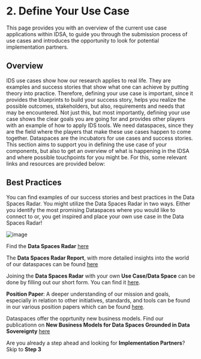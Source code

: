 # 2. Define Your Use Case
This page provides you with an overview of the current use case applications within IDSA, to guide you through the submission process of use cases and introduces the opportunity to look for potential implementation partners.

## Overview
IDS use cases show how our research applies to real life. They are examples and success stories that show what one can achieve by putting theory into practice. Therefore, defining your use case is important, since it provides the blueprints to build your success story, helps you realize the possible outcomes, stakeholders, but also, requirements and needs that may be encountered.
Not just this, but most importantly, defining your use case shows the clear goals you are going for and provides other players with an example of how to apply IDS tools. We need dataspaces, since they are the field where the players that make these use cases happen to come together. Dataspaces are the incubators for use cases and success stories.
This section aims to support you in defining the use case of your components, but also to get an overview of what is happening in the IDSA and where possible touchpoints for you might be. For this, some relevant links and resources are provided below:

## Best Practices
You can find examples of our success stories and best practices in the Data Spaces Radar. You might utilize the Data Spaces Radar in two ways. Either you identify the most promising Dataspaces where you would like to connect to or, you get inspired and place your own use case in the Data Spaces Radar! 

![image](https://user-images.githubusercontent.com/95077363/151158349-382d9966-0de1-4ed6-b5ff-5bc19087f3c8.png)

Find the **Data Spaces Radar** [here](https://internationaldataspaces.org/adopt/data-space-radar/)

The **Data Spaces Radar Report**, with more detailed insights into the world of our dataspaces can be found [here](https://internationaldataspaces.org/wp-content/uploads/dlm_uploads/Data_Spaces_Radar_Web_230307.pdf)

Joining the **Data Spaces Radar** with your own **Use Case/Data Space** can be done by filling out our short form. You can find it [here](https://forms.office.com/Pages/ResponsePage.aspx?id=NNZGs_usx0K9RPFVfuibG3WVHeFvj2hHgjU7ZCgshUhUMExMOTdCWDNMSERJTjlIUlRKMVc0QTUxMCQlQCN0PWcu).

**Position Paper**: A deeper understanding of our mission and goals, especially in relation to other initiatives, standards, and tools can be found in our various position papers which can be found [here](https://internationaldataspaces.org/publications/position-papers/). 

Dataspaces offer the opprtunity new business models. Find our publicationn on **New Business Models 
for Data Spaces Grounded in Data Sovereignty** [here](https://internationaldataspaces.org/wp-content/uploads/IDSA-Position-Paper-New-Business-Models-sneak-preview-version.pdf)

Are you already a step ahead and looking for **Implementation Partners**? Skip to **Step 3**

